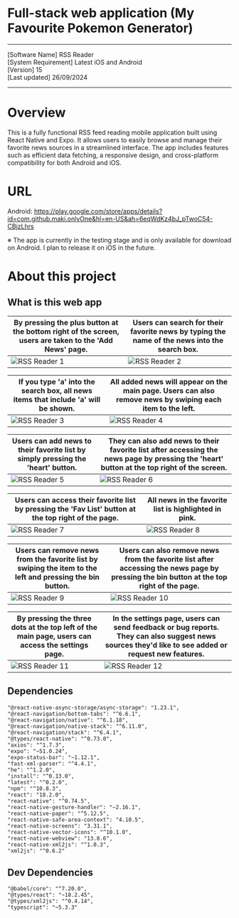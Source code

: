 # Full-stack web application (My Favourite Pokemon Generator)

---

[Software Name] RSS Reader  
[System Requirement] Latest iOS and Android  
[Version] 15  
[Last updated] 26/09/2024

---

# Overview

This is a fully functional RSS feed reading mobile application built using React Native and Expo.
It allows users to easily browse and manage their favorite news sources in a streamlined interface.
The app includes features such as efficient data fetching, a responsive design, and cross-platform compatibility for both Android and iOS.

# URL

Android: https://play.google.com/store/apps/details?id=com.github.maki.onlyOne&hl=en-US&ah=6eqWdKz4bJ_pTwoC54-CBjzLhrs

※ The app is currently in the testing stage and is only available for download on Android. I plan to release it on iOS in the future.

# About this project

## What is this web app

| By pressing the plus button at the bottom right of the screen, users are taken to the 'Add News' page. | Users can search for their favorite news by typing the name of the news into the search box. |
| ------------------------------------------------------------------------------------------------------ | -------------------------------------------------------------------------------------------- |
| ![RSS Reader 1](images/RSSReader01n.png)                                                               | ![RSS Reader 2](images/RSSReader02n.png)                                                     |

| If you type 'a' into the search box, all news items that include 'a' will be shown. | All added news will appear on the main page. Users can also remove news by swiping each item to the left. |
| ----------------------------------------------------------------------------------- | --------------------------------------------------------------------------------------------------------- |
| ![RSS Reader 3](images/RSSReader03n.png)                                            | ![RSS Reader 4](images/RSSReader04n.png)                                                                  |

| Users can add news to their favorite list by simply pressing the 'heart' button. | They can also add news to their favorite list after accessing the news page by pressing the 'heart' button at the top right of the screen. |
| -------------------------------------------------------------------------------- | ------------------------------------------------------------------------------------------------------------------------------------------ |
| ![RSS Reader 5](images/RSSReader05n.png)                                         | ![RSS Reader 6](images/RSSReader06n.png)                                                                                                   |

| Users can access their favorite list by pressing the 'Fav List' button at the top right of the page. | All news in the favorite list is highlighted in pink. |
| ---------------------------------------------------------------------------------------------------- | ----------------------------------------------------- |
| ![RSS Reader 7](images/RSSReader07n.png)                                                             | ![RSS Reader 8](images/RSSReader08n.png)              |

| Users can remove news from the favorite list by swiping the item to the left and pressing the bin button. | Users can also remove news from the favorite list after accessing the news page by pressing the bin button at the top right of the page. |
| --------------------------------------------------------------------------------------------------------- | ---------------------------------------------------------------------------------------------------------------------------------------- |
| ![RSS Reader 9](images/RSSReader09n.png)                                                                  | ![RSS Reader 10](images/RSSReader10n.png)                                                                                                |

| By pressing the three dots at the top left of the main page, users can access the settings page. | In the settings page, users can send feedback or bug reports. They can also suggest news sources they'd like to see added or request new features. |
| ------------------------------------------------------------------------------------------------ | -------------------------------------------------------------------------------------------------------------------------------------------------- |
| ![RSS Reader 11](images/RSSReader11n.png)                                                        | ![RSS Reader 12](images/RSSReader12n.png)                                                                                                          |

## Dependencies

    "@react-native-async-storage/async-storage": "1.23.1",
    "@react-navigation/bottom-tabs": "^6.6.1",
    "@react-navigation/native": "^6.1.18",
    "@react-navigation/native-stack": "^6.11.0",
    "@react-navigation/stack": "^6.4.1",
    "@types/react-native": "^0.73.0",
    "axios": "^1.7.3",
    "expo": "~51.0.24",
    "expo-status-bar": "~1.12.1",
    "fast-xml-parser": "^4.4.1",
    "he": "^1.2.0",
    "install": "^0.13.0",
    "latest": "^0.2.0",
    "npm": "^10.8.3",
    "react": "18.2.0",
    "react-native": "^0.74.5",
    "react-native-gesture-handler": "~2.16.1",
    "react-native-paper": "^5.12.5",
    "react-native-safe-area-context": "4.10.5",
    "react-native-screens": "3.31.1",
    "react-native-vector-icons": "^10.1.0",
    "react-native-webview": "13.8.6",
    "react-native-xml2js": "^1.0.3",
    "xml2js": "^0.6.2"

## Dev Dependencies

    "@babel/core": "^7.20.0",
    "@types/react": "~18.2.45",
    "@types/xml2js": "^0.4.14",
    "typescript": "~5.3.3"
